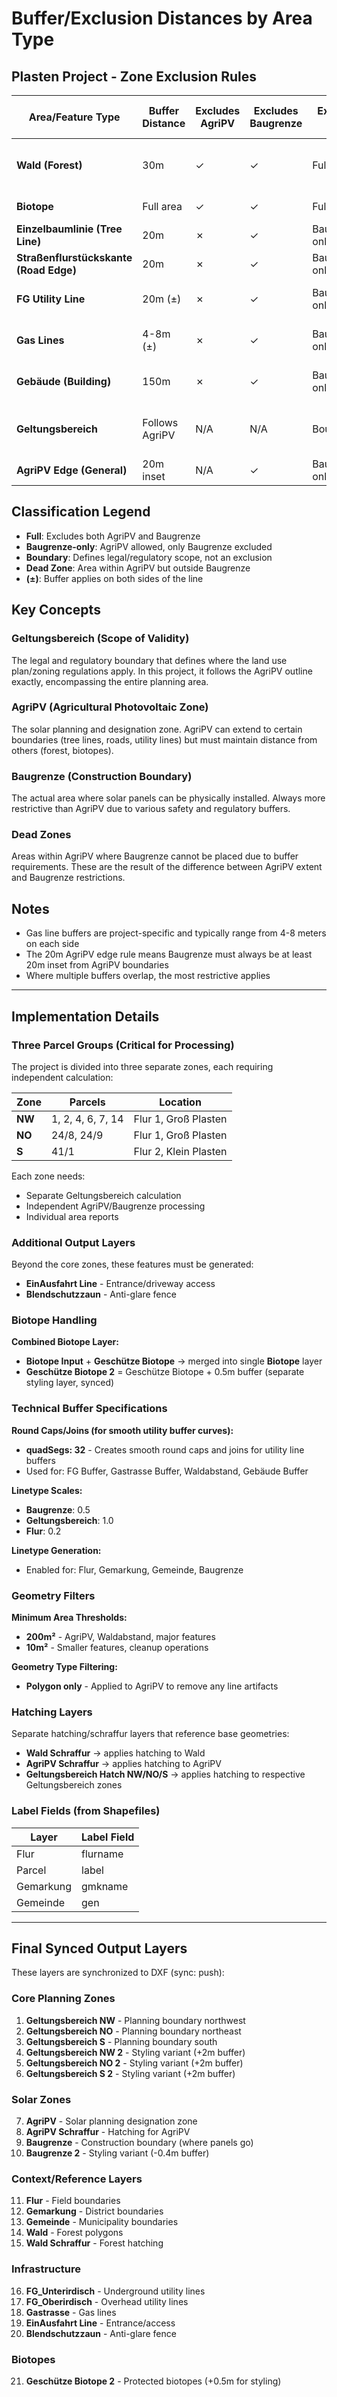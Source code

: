 # Buffer/Exclusion Distances by Area Type

## Plasten Project - Zone Exclusion Rules

| Area/Feature Type                      | Buffer Distance | Excludes AgriPV | Excludes Baugrenze | Exclusion Type  | Dead Zone Created | AgriPV Behavior             |
|----------------------------------------|-----------------|-----------------|--------------------|-----------------|--------------------|------------------------------|
| **Wald (Forest)**                      | 30m             | ✓               | ✓                  | Full            | Yes (20m)          | Hard boundary with 10m gap   |
| **Biotope**                            | Full area       | ✓               | ✓                  | Full            | No                 | Complete avoidance           |
| **Einzelbaumlinie (Tree Line)**        | 20m             | ✗               | ✓                  | Baugrenze-only  | Yes (20m)          | Extends to edge              |
| **Straßenflurstückskante (Road Edge)** | 20m             | ✗               | ✓                  | Baugrenze-only  | Yes (20m)          | Extends to edge              |
| **FG Utility Line**                    | 20m (±)         | ✗               | ✓                  | Baugrenze-only  | Yes (40m total)    | Allows crossing              |
| **Gas Lines**                          | 4-8m (±)        | ✗               | ✓                  | Baugrenze-only  | Yes (8-16m total)  | Allows crossing              |
| **Gebäude (Building)**                 | 150m            | ✗               | ✓                  | Baugrenze-only  | Yes (150m radius)  | Overlaps allowed             |
| **Geltungsbereich**                    | Follows AgriPV  | N/A             | N/A                | Boundary        | N/A                | Defines legal planning scope |
| **AgriPV Edge (General)**              | 20m inset       | N/A             | ✓                  | Baugrenze-only  | Yes (20m)          | Internal buffer              |

## Classification Legend

- **Full**: Excludes both AgriPV and Baugrenze
- **Baugrenze-only**: AgriPV allowed, only Baugrenze excluded
- **Boundary**: Defines legal/regulatory scope, not an exclusion
- **Dead Zone**: Area within AgriPV but outside Baugrenze
- **(±)**: Buffer applies on both sides of the line

## Key Concepts

### Geltungsbereich (Scope of Validity)
The legal and regulatory boundary that defines where the land use plan/zoning regulations apply. In this project, it follows the AgriPV outline exactly, encompassing the entire planning area.

### AgriPV (Agricultural Photovoltaic Zone)
The solar planning and designation zone. AgriPV can extend to certain boundaries (tree lines, roads, utility lines) but must maintain distance from others (forest, biotopes).

### Baugrenze (Construction Boundary)
The actual area where solar panels can be physically installed. Always more restrictive than AgriPV due to various safety and regulatory buffers.

### Dead Zones
Areas within AgriPV where Baugrenze cannot be placed due to buffer requirements. These are the result of the difference between AgriPV extent and Baugrenze restrictions.

## Notes

- Gas line buffers are project-specific and typically range from 4-8 meters on each side
- The 20m AgriPV edge rule means Baugrenze must always be at least 20m inset from AgriPV boundaries
- Where multiple buffers overlap, the most restrictive applies

---

## Implementation Details

### Three Parcel Groups (Critical for Processing)

The project is divided into three separate zones, each requiring independent calculation:

| Zone | Parcels         | Location                      |
|------|-----------------|-------------------------------|
| **NW** | 1, 2, 4, 6, 7, 14 | Flur 1, Groß Plasten          |
| **NO** | 24/8, 24/9        | Flur 1, Groß Plasten          |
| **S**  | 41/1              | Flur 2, Klein Plasten         |

Each zone needs:
- Separate Geltungsbereich calculation
- Independent AgriPV/Baugrenze processing
- Individual area reports

### Additional Output Layers

Beyond the core zones, these features must be generated:

- **EinAusfahrt Line** - Entrance/driveway access
- **Blendschutzzaun** - Anti-glare fence

### Biotope Handling

**Combined Biotope Layer:**
- **Biotope Input** + **Geschütze Biotope** → merged into single **Biotope** layer
- **Geschütze Biotope 2** = Geschütze Biotope + 0.5m buffer (separate styling layer, synced)

### Technical Buffer Specifications

**Round Caps/Joins (for smooth utility buffer curves):**
- **quadSegs: 32** - Creates smooth round caps and joins for utility line buffers
- Used for: FG Buffer, Gastrasse Buffer, Waldabstand, Gebäude Buffer

**Linetype Scales:**
- **Baugrenze**: 0.5
- **Geltungsbereich**: 1.0
- **Flur**: 0.2

**Linetype Generation:**
- Enabled for: Flur, Gemarkung, Gemeinde, Baugrenze

### Geometry Filters

**Minimum Area Thresholds:**
- **200m²** - AgriPV, Waldabstand, major features
- **10m²** - Smaller features, cleanup operations

**Geometry Type Filtering:**
- **Polygon only** - Applied to AgriPV to remove any line artifacts

### Hatching Layers

Separate hatching/schraffur layers that reference base geometries:

- **Wald Schraffur** → applies hatching to Wald
- **AgriPV Schraffur** → applies hatching to AgriPV
- **Geltungsbereich Hatch NW/NO/S** → applies hatching to respective Geltungsbereich zones

### Label Fields (from Shapefiles)

| Layer      | Label Field |
|------------|-------------|
| Flur       | flurname    |
| Parcel     | label       |
| Gemarkung  | gmkname     |
| Gemeinde   | gen         |

---

## Final Synced Output Layers

These layers are synchronized to DXF (sync: push):

### Core Planning Zones
1. **Geltungsbereich NW** - Planning boundary northwest
2. **Geltungsbereich NO** - Planning boundary northeast  
3. **Geltungsbereich S** - Planning boundary south
4. **Geltungsbereich NW 2** - Styling variant (+2m buffer)
5. **Geltungsbereich NO 2** - Styling variant (+2m buffer)
6. **Geltungsbereich S 2** - Styling variant (+2m buffer)

### Solar Zones
7. **AgriPV** - Solar planning designation zone
8. **AgriPV Schraffur** - Hatching for AgriPV
9. **Baugrenze** - Construction boundary (where panels go)
10. **Baugrenze 2** - Styling variant (-0.4m buffer)

### Context/Reference Layers
11. **Flur** - Field boundaries
12. **Gemarkung** - District boundaries
13. **Gemeinde** - Municipality boundaries
14. **Wald** - Forest polygons
15. **Wald Schraffur** - Forest hatching

### Infrastructure
16. **FG_Unterirdisch** - Underground utility lines
17. **FG_Oberirdisch** - Overhead utility lines
18. **Gastrasse** - Gas lines
19. **EinAusfahrt Line** - Entrance/access
20. **Blendschutzzaun** - Anti-glare fence

### Biotopes
21. **Geschütze Biotope 2** - Protected biotopes (+0.5m for styling)

